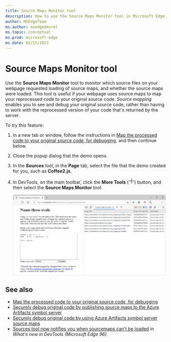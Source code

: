 ```yaml
---
title: Source Maps Monitor tool
description: How to use the Source Maps Monitor tool in Microsoft Edge DevTools.
author: MSEdgeTeam
ms.author: msedgedevrel
ms.topic: conceptual
ms.prod: microsoft-edge
ms.date: 02/15/2022
---
```

# Source Maps Monitor tool

Use the **Source Maps Monitor** tool to monitor which source files on your webpage requested loading of source maps, and whether the source maps were loaded.  This tool is useful if your webpage uses source maps to map your reprocessed code to your original source code.  _Source mapping_ enables you to see and debug your original source code, rather than having to work with the reprocessed version of your code that's returned by the server.


To try this feature:

1. In a new tab or window, follow the instructions in [Map the processed code to your original source code, for debugging](../javascript/source-maps.md), and then continue below.

1. Close the popup dialog that the demo opens.

1. In the **Sources** tool, in the **Page** tab, select the file that the demo created for you, such as **Coffee2.js**.

1. In DevTools, on the main toolbar, click the **More Tools** (![More Tools icon](./source-maps-monitor-tool-images/more-tools-icon-light-theme.png)) button, and then select the **Source Maps Monitor** tool.

   ![The Source Maps Monitor tool](./source-maps-monitor-tool-images/source-maps-monitor-tool.png)


<!-- ====================================================================== -->
## See also

* [Map the processed code to your original source code, for debugging](../javascript/source-maps.md)
* [Securely debug original code by publishing source maps to the Azure Artifacts symbol server](../javascript/publish-source-maps-to-azure.md)
* [Securely debug original code by using Azure Artifacts symbol server source maps](../javascript/consume-source-maps-from-azure.md)
* [Sources tool now notifies you when sourcemaps can't be loaded](../whats-new/2021/11/devtools.md#sources-tool-now-notifies-you-when-sourcemaps-cant-be-loaded) in _What's new in DevTools (Microsoft Edge 96)_.
